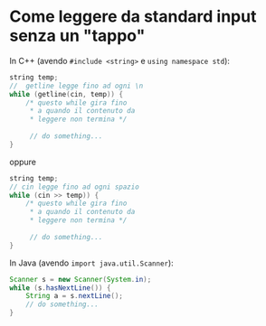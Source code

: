 # Come leggere da standard input senza un "tappo"

In C++ (avendo `#include <string>` e `using namespace std`):
````c++
string temp;
//  getline legge fino ad ogni \n
while (getline(cin, temp)) {
    /* questo while gira fino
     * a quando il contenuto da
     * leggere non termina */
     
     // do something...
}
````
oppure

````c++
string temp;
// cin legge fino ad ogni spazio
while (cin >> temp)) {
    /* questo while gira fino
     * a quando il contenuto da
     * leggere non termina */
     
     // do something...
}
````

In Java (avendo `import java.util.Scanner`):
````java
Scanner s = new Scanner(System.in);
while (s.hasNextLine()) {
    String a = s.nextLine();
	// do something...
}
````